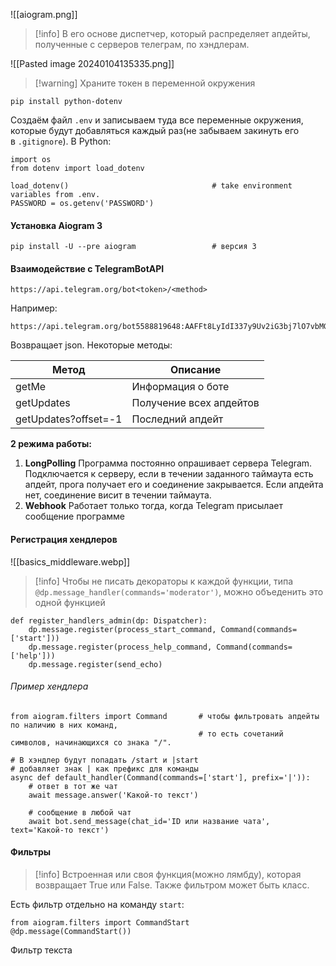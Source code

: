 ![[aiogram.png]]

>[!info] В его основе диспетчер, который распределяет апдейты, полученные с серверов телеграм, по хэндлерам.

![[Pasted image 20240104135335.png]]

>[!warning] Храните токен в переменной окружения

```
pip install python-dotenv
```
Создаём файл `.env` и записываем туда все переменные окружения, которые будут добавляться каждый раз(не забываем закинуть его в `.gitignore`). В Python:

```
import os
from dotenv import load_dotenv

load_dotenv()                                # take environment variables from .env.
PASSWORD = os.getenv('PASSWORD')
```

#### Установка Aiogram 3
``` 
pip install -U --pre aiogram                 # версия 3
```

#### Взаимодействие с TelegramBotAPI
```
https://api.telegram.org/bot<token>/<method>
```

Например:
```
https://api.telegram.org/bot5588819648:AAFFt8LyIdI337y9Uv2iG3bj7lO7vbMG85E/getMe
```

Возвращает json. Некоторые методы:

|Метод|Описание|
|--------|-----------|
|getMe|                          Информация о боте
|getUpdates|                     Получение всех апдейтов
|getUpdates?offset=-1|           Последний апдейт

**2 режима работы:**
1) **LongPolling**
   Программа постоянно опрашивает сервера Telegram. Подключается к серверу, если в течении заданного таймаута есть апдейт, прога получает его и  соединение закрывается. Если апдейта нет, соединение висит в течении таймаута.
2) **Webhook**
   Работает только тогда, когда Telegram присылает сообщение программе
   
#### Регистрация хендлеров
![[basics_middleware.webp]]
>[!info] Чтобы не писать декораторы к каждой функции, типа `@dp.message_handler(commands='moderator')`, можно объеденить это одной функцией

```
def register_handlers_admin(dp: Dispatcher):
    dp.message.register(process_start_command, Command(commands=['start']))
    dp.message.register(process_help_command, Command(commands=['help']))
    dp.message.register(send_echo)
```

###### Пример хендлера
```
from aiogram.filters import Command       # чтобы фильтровать апдейты по наличию в них команд,
                                          # то есть сочетаний символов, начинающихся со знака "/".

# В хэндлер будут попадать /start и |start
# добавляет знак | как префикс для команды
async def default_handler(Command(commands=['start'], prefix='|')):
    # ответ в тот же чат
    await message.answer('Какой-то текст')      
     
    # сообщение в любой чат                    
    await bot.send_message(chat_id='ID или название чата', text='Какой-то текст')    
```

#### Фильтры
>[!info] Встроенная или своя функция(можно лямбду), которая возвращает True или False. Также фильтром может быть класс.

Есть фильтр отдельно на команду `start`:
```
from aiogram.filters import CommandStart
@dp.message(CommandStart())
```

Фильтр текста
